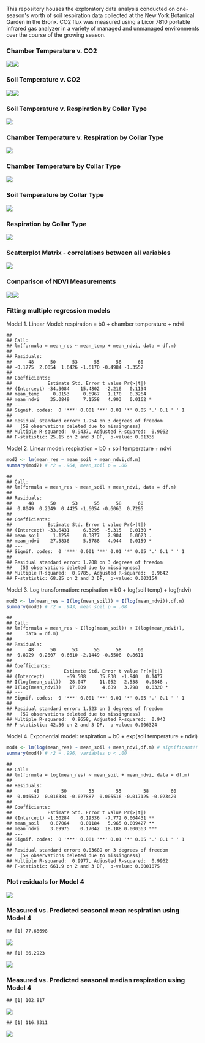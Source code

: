 This repository houses the exploratory data analysis conducted on one-season's worth of soil respiration data collected at the New York Botanical Garden in the Bronx. CO2 flux was measured using a Licor 7810 portable infrared gas analyzer in a variety of managed and unmanaged environments over the course of the growing season.

### Chamber Temperature v. CO2

![](eda_png/unnamed-chunk-5-1.png)![](eda_png/unnamed-chunk-5-2.png)

### Soil Temperature v. CO2

![](eda_png/unnamed-chunk-6-1.png)![](eda_png/unnamed-chunk-6-2.png)

### Soil Temperature v. Respiration by Collar Type

![](eda_png/unnamed-chunk-7-1.png)

### Chamber Temperature v. Respiration by Collar Type

![](eda_png/unnamed-chunk-8-1.png)

### Chamber Temperature by Collar Type

![](eda_png/unnamed-chunk-9-1.png)

### Soil Temperature by Collar Type

![](eda_png/unnamed-chunk-10-1.png)

### Respiration by Collar Type

![](eda_png/unnamed-chunk-11-1.png)

### Scatterplot Matrix - correlations between all variables

![](eda_png/unnamed-chunk-12-1.png)

### Comparison of NDVI Measurements

![](eda_png/unnamed-chunk-13-1.png)![](eda_png/unnamed-chunk-13-2.png)

### Fitting multiple regression models

Model 1. Linear Model: respiration = b0 + chamber temperature + ndvi

    ## 
    ## Call:
    ## lm(formula = mean_res ~ mean_temp + mean_ndvi, data = df.m)
    ## 
    ## Residuals:
    ##      48      50      53      55      58      60 
    ## -0.1775  2.0054  1.6426 -1.6170 -0.4984 -1.3552 
    ## 
    ## Coefficients:
    ##             Estimate Std. Error t value Pr(>|t|)  
    ## (Intercept) -34.3084    15.4802  -2.216   0.1134  
    ## mean_temp     0.8153     0.6967   1.170   0.3264  
    ## mean_ndvi    35.0849     7.1558   4.903   0.0162 *
    ## ---
    ## Signif. codes:  0 '***' 0.001 '**' 0.01 '*' 0.05 '.' 0.1 ' ' 1
    ## 
    ## Residual standard error: 1.954 on 3 degrees of freedom
    ##   (59 observations deleted due to missingness)
    ## Multiple R-squared:  0.9437, Adjusted R-squared:  0.9062 
    ## F-statistic: 25.15 on 2 and 3 DF,  p-value: 0.01335

Model 2. Linear model: respiration = b0 + soil temperature + ndvi

``` r
mod2 <- lm(mean_res ~ mean_soil + mean_ndvi,df.m)
summary(mod2) # r2 = .964, mean_soil p = .06
```

    ## 
    ## Call:
    ## lm(formula = mean_res ~ mean_soil + mean_ndvi, data = df.m)
    ## 
    ## Residuals:
    ##      48      50      53      55      58      60 
    ##  0.8049  0.2349  0.4425 -1.6054 -0.6063  0.7295 
    ## 
    ## Coefficients:
    ##             Estimate Std. Error t value Pr(>|t|)  
    ## (Intercept) -33.6431     6.3295  -5.315   0.0130 *
    ## mean_soil     1.1259     0.3877   2.904   0.0623 .
    ## mean_ndvi    27.5836     5.5788   4.944   0.0159 *
    ## ---
    ## Signif. codes:  0 '***' 0.001 '**' 0.01 '*' 0.05 '.' 0.1 ' ' 1
    ## 
    ## Residual standard error: 1.208 on 3 degrees of freedom
    ##   (59 observations deleted due to missingness)
    ## Multiple R-squared:  0.9785, Adjusted R-squared:  0.9642 
    ## F-statistic: 68.25 on 2 and 3 DF,  p-value: 0.003154

Model 3. Log transformation: respiration = b0 + log(soil temp) +
log(ndvi)

``` r
mod3 <- lm(mean_res ~ I(log(mean_soil)) + I(log(mean_ndvi)),df.m)
summary(mod3) # r2 = .943, mean_soil p = .08
```

    ## 
    ## Call:
    ## lm(formula = mean_res ~ I(log(mean_soil)) + I(log(mean_ndvi)), 
    ##     data = df.m)
    ## 
    ## Residuals:
    ##      48      50      53      55      58      60 
    ##  0.8929  0.2807  0.6610 -2.1449 -0.5508  0.8611 
    ## 
    ## Coefficients:
    ##                   Estimate Std. Error t value Pr(>|t|)  
    ## (Intercept)        -69.508     35.830  -1.940   0.1477  
    ## I(log(mean_soil))   28.047     11.052   2.538   0.0848 .
    ## I(log(mean_ndvi))   17.809      4.689   3.798   0.0320 *
    ## ---
    ## Signif. codes:  0 '***' 0.001 '**' 0.01 '*' 0.05 '.' 0.1 ' ' 1
    ## 
    ## Residual standard error: 1.523 on 3 degrees of freedom
    ##   (59 observations deleted due to missingness)
    ## Multiple R-squared:  0.9658, Adjusted R-squared:  0.943 
    ## F-statistic: 42.36 on 2 and 3 DF,  p-value: 0.006324

Model 4. Exponential model: respiration = b0 + exp(soil temperature +
ndvi)

``` r
mod4 <- lm(log(mean_res) ~ mean_soil + mean_ndvi,df.m) # significant!!
summary(mod4) # r2 = .996, variables p < .00
```

    ## 
    ## Call:
    ## lm(formula = log(mean_res) ~ mean_soil + mean_ndvi, data = df.m)
    ## 
    ## Residuals:
    ##        48        50        53        55        58        60 
    ##  0.046532  0.016384 -0.027887  0.005516 -0.017125 -0.023420 
    ## 
    ## Coefficients:
    ##             Estimate Std. Error t value Pr(>|t|)    
    ## (Intercept) -1.50284    0.19336  -7.772 0.004431 ** 
    ## mean_soil    0.07064    0.01184   5.965 0.009427 ** 
    ## mean_ndvi    3.09975    0.17042  18.188 0.000363 ***
    ## ---
    ## Signif. codes:  0 '***' 0.001 '**' 0.01 '*' 0.05 '.' 0.1 ' ' 1
    ## 
    ## Residual standard error: 0.03689 on 3 degrees of freedom
    ##   (59 observations deleted due to missingness)
    ## Multiple R-squared:  0.9977, Adjusted R-squared:  0.9962 
    ## F-statistic: 661.9 on 2 and 3 DF,  p-value: 0.0001075

### Plot residuals for Model 4

![](eda_png/unnamed-chunk-18-1.png)

### Measured vs. Predicted seasonal mean respiration using Model 4

    ## [1] 77.68698

![](eda_png/unnamed-chunk-20-1.png)

    ## [1] 86.2923

![](eda_png/unnamed-chunk-20-2.png)

### Measured vs. Predicted seasonal median respiration using Model 4

    ## [1] 102.817

![](eda_png/unnamed-chunk-22-1.png)

    ## [1] 116.9311

![](eda_png/unnamed-chunk-22-2.png)
